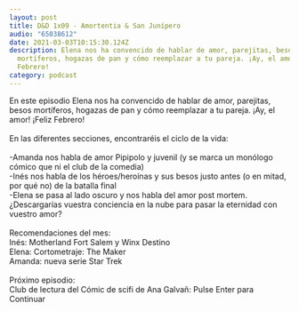 ```yaml
---
layout: post
title: D&D 1x09 - Amortentia & San Junípero
audio: "65038612"
date: 2021-03-03T10:15:30.124Z
description: Elena nos ha convencido de hablar de amor, parejitas, besos
  mortíferos, hogazas de pan y cómo reemplazar a tu pareja. ¡Ay, el amor! ¡Feliz
  Febrero!
category: podcast
---
```

En este episodio Elena nos ha convencido de hablar de amor, parejitas, besos mortíferos, hogazas de pan y cómo reemplazar a tu pareja. ¡Ay, el amor! ¡Feliz Febrero!\
\
En las diferentes secciones, encontraréis el ciclo de la vida:\
\
-Amanda nos habla de amor Pipipolo y juvenil (y se marca un monólogo cómico que ni el club de la comedia)\
-Inés nos habla de los héroes/heroínas y sus besos justo antes (o en mitad, por qué no) de la batalla final\
-Elena se pasa al lado oscuro y nos habla del amor post mortem. ¿Descargarías vuestra conciencia en la nube para pasar la eternidad con vuestro amor?\
\
Recomendaciones del mes:\
Inés: Motherland Fort Salem y Winx Destino\
Elena: Cortometraje: The Maker\
Amanda: nueva serie Star Trek\
\
Próximo episodio:\
Club de lectura del Cómic de scifi de Ana Galvañ: Pulse Enter para Continuar